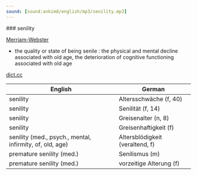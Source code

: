 ```yaml
---
sound: [sound:ankimd/english/mp3/senility.mp3]
---
```


\### senility

[Merriam-Webster](https://www.merriam-webster.com/dictionary/senility)

- the quality or state of being senile : the physical and mental decline associated with old age, the deterioration of cognitive functioning associated with old age

[dict.cc](https://www.dict.cc/senility)

| English        | German       |
| -------------- | ------------ |
| senility | Altersschwäche (f, 40) |
| senility | Senilität (f, 14) |
| senility | Greisenalter (n, 8) |
| senility | Greisenhaftigkeit (f) |
| senility (med., psych., mental, infirmity, of, old, age) | Altersblödigkeit (veraltend, f) |
| premature senility (med.) | Senilismus (m) |
| premature senility (med.) | vorzeitige Alterung (f) |
